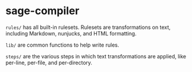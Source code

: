 # sage-compiler

`rules/` has all built-in rulesets. Rulesets are transformations on text, including Markdown, nunjucks, and HTML formatting.

`lib/` are common functions to help write rules. 

`steps/` are the various steps in which text transformations are applied, like per-line, per-file, and per-directory.